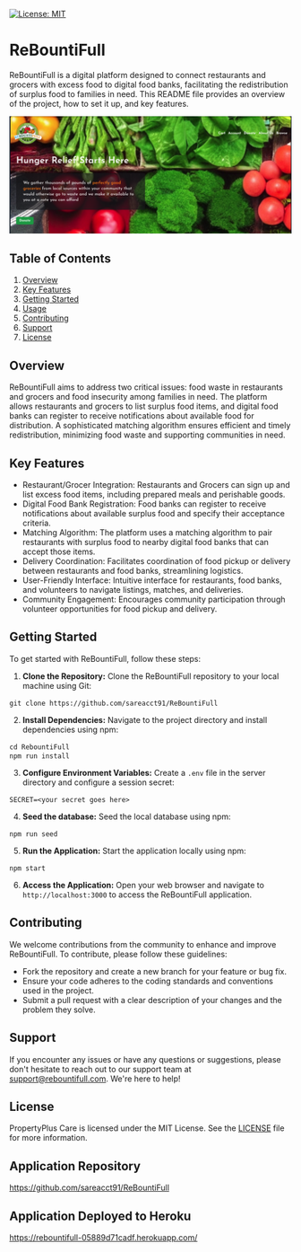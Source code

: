 [![License: MIT](https://img.shields.io/badge/License-MIT-yellow.svg)](https://opensource.org/licenses/MIT)
# ReBountiFull

ReBountiFull is a digital platform designed to connect restaurants and grocers with excess food to digital food banks, facilitating the redistribution of surplus food to families in need. This README file provides an overview of the project, how to set it up, and key features.

![image](/screenshot.png)

## Table of Contents

1. [Overview](#overview)
2. [Key Features](#key-features)
3. [Getting Started](#getting-started)
4. [Usage](#usage)
5. [Contributing](#contributing)
6. [Support](#support)
7. [License](#license)

## Overview

ReBountiFull aims to address two critical issues: food waste in restaurants and grocers and food insecurity among families in need. The platform allows restaurants and grocers to list surplus food items, and digital food banks can register to receive notifications about available food for distribution. A sophisticated matching algorithm ensures efficient and timely redistribution, minimizing food waste and supporting communities in need.

## Key Features

* Restaurant/Grocer Integration: Restaurants and Grocers can sign up and list excess food items, including prepared meals and perishable goods.
* Digital Food Bank Registration: Food banks can register to receive notifications about available surplus food and specify their acceptance criteria.
* Matching Algorithm: The platform uses a matching algorithm to pair restaurants with surplus food to nearby digital food banks that can accept those items.
* Delivery Coordination: Facilitates coordination of food pickup or delivery between restaurants and food banks, streamlining logistics.
* User-Friendly Interface: Intuitive interface for restaurants, food banks, and volunteers to navigate listings, matches, and deliveries.
* Community Engagement: Encourages community participation through volunteer opportunities for food pickup and delivery.

## Getting Started

To get started with ReBountiFull, follow these steps:

1. **Clone the Repository:** Clone the ReBountiFull repository to your local machine using Git:
```
git clone https://github.com/sareacct91/ReBountiFull
```
2. **Install Dependencies:** Navigate to the project directory and install dependencies using npm:
```
cd RebountiFull
npm run install
```
3. **Configure Environment Variables:** Create a `.env` file in the server directory and configure a session secret:
```
SECRET=<your secret goes here>
```

4. **Seed the database:** Seed the local database using npm:
```
npm run seed
```

5. **Run the Application:** Start the application locally using npm:
```
npm start
```

6. **Access the Application:** Open your web browser and navigate to `http://localhost:3000` to access the ReBountiFull application.

## Contributing

We welcome contributions from the community to enhance and improve ReBountiFull. To contribute, please follow these guidelines:

- Fork the repository and create a new branch for your feature or bug fix.
- Ensure your code adheres to the coding standards and conventions used in the project.
- Submit a pull request with a clear description of your changes and the problem they solve.

## Support

If you encounter any issues or have any questions or suggestions, please don't hesitate to reach out to our support team at support@rebountifull.com. We're here to help!

## License

PropertyPlus Care is licensed under the MIT License. See the [LICENSE](LICENSE) file for more information.

## Application Repository
https://github.com/sareacct91/ReBountiFull

## Application Deployed to Heroku
https://rebountifull-05889d71cadf.herokuapp.com/
